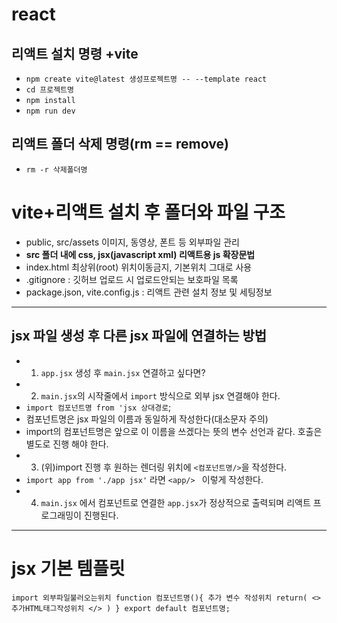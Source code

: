 # react
## 리액트 설치 명령 +vite
* `npm create vite@latest 생성프로젝트명 -- --template react`
* `cd 프로젝트명`
* `npm install`
* `npm run dev`

## 리액트 폴더 삭제 명령(rm == remove)
* `rm -r 삭제폴더명`

# vite+리액트 설치 후 폴더와 파일 구조
* public, src/assets 이미지, 동영상, 폰트 등 외부파일 관리
* **src 폴더 내에 css, jsx(javascript xml) 리액트용 js 확장문법**
* index.html 최상위(root) 위치이동금지, 기본위치 그대로 사용
* .gitignore : 깃허브 업로드 시 업로드안되는 보호파일 목록
* package.json, vite.config.js : 리액트 관련 설치 정보 및 세팅정보
----
## jsx 파일 생성 후 다른 jsx 파일에 연결하는 방법
* 1. `app.jsx` 생성 후 `main.jsx` 연결하고 싶다면?
* 2. `main.jsx`의 시작줄에서 `import` 방식으로 외부 jsx 연결해야 한다.
* `import 컴포넌트명 from 'jsx 상대경로`;
* 컴포넌트명은 jsx 파일의 이름과 동일하게 작성한다(대소문자 주의)
* import의 컴포넌트명은 앞으로 이 이름을 쓰겠다는 뜻의 변수 선언과 같다. 호출은 별도로 진행 해야 한다.
* 3. (위)import 진행 후 원하는 렌더링 위치에 `<컴포넌트명/>`을 작성한다.
* `import app from './app jsx'` 라면 `<app/> ` 이렇게 작성한다.
* 4. `main.jsx` 에서 컴포넌트로 연결한 `app.jsx`가 정상적으로 출력되며 리액트 프로그래밍이 진행된다.
----
# jsx 기본 템플릿
`
import 외부파일불러오는위치
function 컴포넌트명(){
    추가 변수 작성위치
    return(
        <>
            추가HTML태그작성위치
        </>
    )
}
export default 컴포넌트명;
`